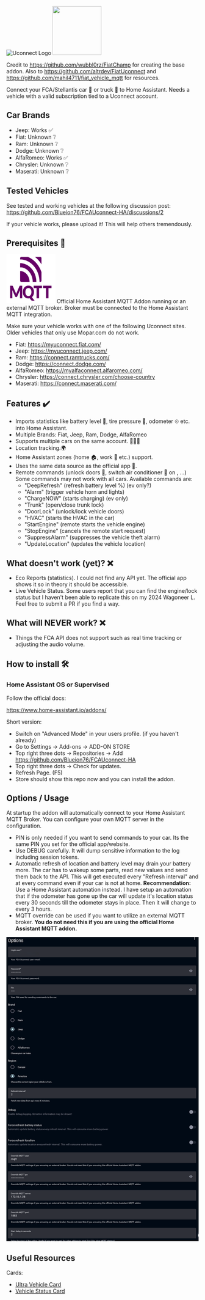 ![Uconnect Logo](https://www.driveuconnect.com/content/dam/uconnect/global/header/Uconnect-small.png) <img src="https://upload.wikimedia.org/wikipedia/en/thumb/4/49/Home_Assistant_logo_%282023%29.svg/2048px-Home_Assistant_logo_%282023%29.svg.png" width="128" height="128"> 

Credit to https://github.com/wubbl0rz/FiatChamp for creating the base addon. Also to https://github.com/altrdev/FiatUconnect and https://github.com/mahil4711/fiat_vehicle_mqtt for resources.

Connect your FCA/Stellantis car 🚗 or truck 🚚 to Home Assistant. Needs a vehicle with a valid subscription tied to a Uconnect account.

## Car Brands

- Jeep: Works ✅
- Fiat: Unknown ❔
- Ram: Unknown ❔
- Dodge: Unknown ❔
- AlfaRomeo: Works ✅
- Chrysler: Unknown ❔
- Maserati: Unknown ❔

## Tested Vehicles

See tested and working vehicles at the following discussion post: https://github.com/Blueion76/FCAUconnect-HA/discussions/2

If your vehicle works, please upload it! This will help others tremendously.

## Prerequisites 📃

<img src="https://raw.githubusercontent.com/Blueion76/FCAUconnect-HA/refs/heads/master/mqtt-logo.png" width="128" height="128"> 
Official Home Assistant MQTT Addon running or an external MQTT broker. Broker must be connected to the Home Assistant MQTT integration.


Make sure your vehicle works with one of the following Uconnect sites. Older vehicles that only use Mopar.com do not work.

- Fiat: https://myuconnect.fiat.com/
- Jeep: https://myuconnect.jeep.com/
- Ram: https://connect.ramtrucks.com/
- Dodge: https://connect.dodge.com/
- AlfaRomeo: https://myalfaconnect.alfaromeo.com/
- Chrysler: https://connect.chrysler.com/choose-country
- Maserati: https://connect.maserati.com/

## Features ✔️

- Imports statistics like battery level 🔋, tire pressure ‍💨, odometer ⏲ etc. into Home Assistant.
- Multiple Brands: Fiat, Jeep, Ram, Dodge, AlfaRomeo
- Supports multiple cars on the same account. 🚙🚗🚕
- Location tracking.🌍
- Home Assistant zones (home 🏠, work 🏦 etc.) support.
- Uses the same data source as the official app 📱.
- Remote commands (unlock doors 🚪, switch air conditioner 🧊 on , ...) Some commands may not work with all cars. Available commands are:
  - "DeepRefresh" (refresh battery level %) (ev only?)
  - "Alarm" (trigger vehicle horn and lights)
  - "ChargeNOW" (starts charging) (ev only)
  - "Trunk" (open/close trunk lock)
  - "DoorLock" (unlock/lock vehicle doors)
  - "HVAC" (starts the HVAC in the car)
  - "StartEngine" (remote starts the vehicle engine)
  - "StopEngine" (cancels the remote start request)
  - "SuppressAlarm" (suppresses the vehicle theft alarm)
  - "UpdateLocation" (updates the vehicle location)

## What doesn't work (yet)? ❌

- Eco Reports (statistics). I could not find any API yet. The official app shows it so in theory it should be accessible.
- Live Vehicle Status. Some users report that you can find the engine/lock status but I haven't been able to replicate this on my 2024 Wagoneer L. Feel free to submit a PR if you find a way.

## What will NEVER work? ❌

- Things the FCA API does not support such as real time tracking or adjusting the audio volume.

## How to install 🛠️

### Home Assistant OS or Supervised

Follow the official docs:

https://www.home-assistant.io/addons/ 

Short version:

- Switch on "Advanced Mode" in your users profile. (if you haven't already)
- Go to Settings -> Add-ons -> ADD-ON STORE
- Top right three dots -> Repositories -> Add https://github.com/Blueion76/FCAUconnect-HA
- Top right three dots -> Check for updates.
- Refresh Page. (F5)
- Store should show this repo now and you can install the addon.

## Options / Usage

At startup the addon will automatically connect to your Home Assistant MQTT Broker. You can configure your own MQTT server in the configuration.

- PIN is only needed if you want to send commands to your car. Its the same PIN you set for the official app/website.
- Use DEBUG carefully. It will dump sensitive information to the log including session tokens.
- Automatic refresh of location and battery level may drain your battery more. The car has to wakeup some parts, read new values and send them back to the API. This will get executed every "Refresh interval" and at every command even if your car is not at home. __Recommendation:__  Use a Home Assistant automation instead. I have setup an automation that if the odometer has gone up the car will update it's location status every 30 seconds till the odometer stays in place. Then it will change to every 3 hours.
- MQTT override can be used if you want to utilize an external MQTT broker. __You do not need this if you are using the official Home Assistant MQTT addon.__

<img src="https://raw.githubusercontent.com/Blueion76/FCAUconnect-HA/refs/heads/master/options.png" width="700px">

## Useful Resources

Cards: 
  - [Ultra Vehicle Card](https://github.com/WJDDesigns/Ultra-Vehicle-Card)
  - [Vehicle Status Card](https://github.com/ngocjohn/vehicle-status-card)
  
